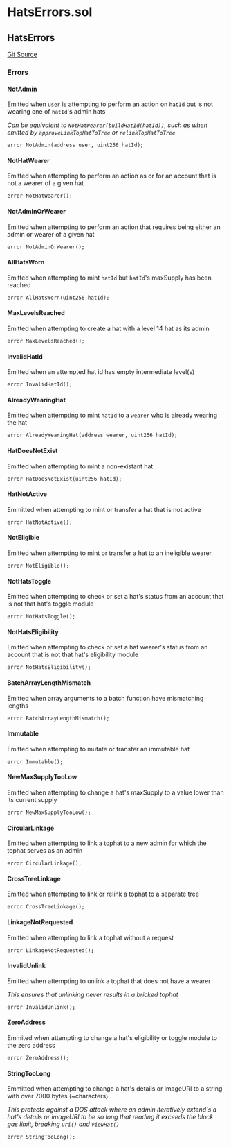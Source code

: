 # HatsErrors.sol

## HatsErrors

[Git Source](https://github.com/Hats-Protocol/hats-protocol/blob/b43ad0d1dbe4a4190febc036ee8a2849e3f221b4/src/Interfaces/HatsErrors.sol)

### Errors

#### NotAdmin

Emitted when `user` is attempting to perform an action on `hatId` but is not wearing one of `hatId`'s admin hats

_Can be equivalent to `NotHatWearer(buildHatId(hatId))`, such as when emitted by `approveLinkTopHatToTree` or `relinkTopHatToTree`_

```solidity
error NotAdmin(address user, uint256 hatId);
```

#### NotHatWearer

Emitted when attempting to perform an action as or for an account that is not a wearer of a given hat

```solidity
error NotHatWearer();
```

#### NotAdminOrWearer

Emitted when attempting to perform an action that requires being either an admin or wearer of a given hat

```solidity
error NotAdminOrWearer();
```

#### AllHatsWorn

Emitted when attempting to mint `hatId` but `hatId`'s maxSupply has been reached

```solidity
error AllHatsWorn(uint256 hatId);
```

#### MaxLevelsReached

Emitted when attempting to create a hat with a level 14 hat as its admin

```solidity
error MaxLevelsReached();
```

#### InvalidHatId

Emitted when an attempted hat id has empty intermediate level(s)

```solidity
error InvalidHatId();
```

#### AlreadyWearingHat

Emitted when attempting to mint `hatId` to a `wearer` who is already wearing the hat

```solidity
error AlreadyWearingHat(address wearer, uint256 hatId);
```

#### HatDoesNotExist

Emitted when attempting to mint a non-existant hat

```solidity
error HatDoesNotExist(uint256 hatId);
```

#### HatNotActive

Emmitted when attempting to mint or transfer a hat that is not active

```solidity
error HatNotActive();
```

#### NotEligible

Emitted when attempting to mint or transfer a hat to an ineligible wearer

```solidity
error NotEligible();
```

#### NotHatsToggle

Emitted when attempting to check or set a hat's status from an account that is not that hat's toggle module

```solidity
error NotHatsToggle();
```

#### NotHatsEligibility

Emitted when attempting to check or set a hat wearer's status from an account that is not that hat's eligibility module

```solidity
error NotHatsEligibility();
```

#### BatchArrayLengthMismatch

Emitted when array arguments to a batch function have mismatching lengths

```solidity
error BatchArrayLengthMismatch();
```

#### Immutable

Emitted when attempting to mutate or transfer an immutable hat

```solidity
error Immutable();
```

#### NewMaxSupplyTooLow

Emitted when attempting to change a hat's maxSupply to a value lower than its current supply

```solidity
error NewMaxSupplyTooLow();
```

#### CircularLinkage

Emitted when attempting to link a tophat to a new admin for which the tophat serves as an admin

```solidity
error CircularLinkage();
```

#### CrossTreeLinkage

Emitted when attempting to link or relink a tophat to a separate tree

```solidity
error CrossTreeLinkage();
```

#### LinkageNotRequested

Emitted when attempting to link a tophat without a request

```solidity
error LinkageNotRequested();
```

#### InvalidUnlink

Emitted when attempting to unlink a tophat that does not have a wearer

_This ensures that unlinking never results in a bricked tophat_

```solidity
error InvalidUnlink();
```

#### ZeroAddress

Emmited when attempting to change a hat's eligibility or toggle module to the zero address

```solidity
error ZeroAddress();
```

#### StringTooLong

Emmitted when attempting to change a hat's details or imageURI to a string with over 7000 bytes (\~characters)

_This protects against a DOS attack where an admin iteratively extend's a hat's details or imageURI to be so long that reading it exceeds the block gas limit, breaking `uri()` and `viewHat()`_

```solidity
error StringTooLong();
```
